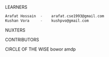 LEARNERS
``` scala
Arafat Hossain  -    arafat.cse1993@gmail.com
Kushan Vora     -    kushpvo@gmail.com
```
NUXTERS

CONTRIBUTORS



CIRCLE OF THE WISE
bowor
amdp
